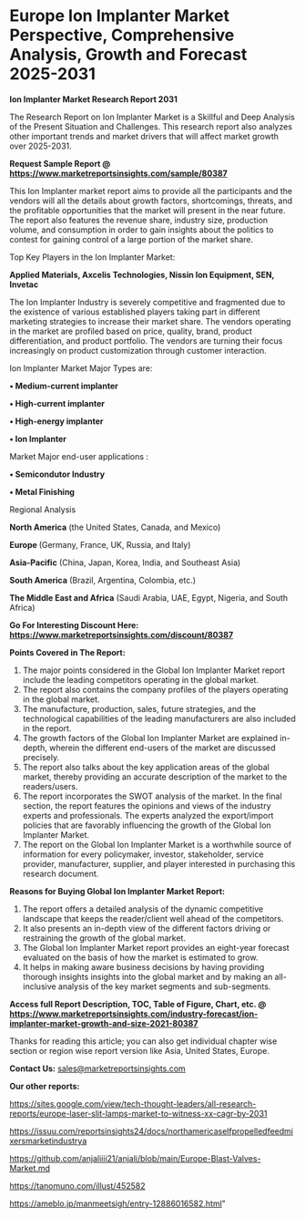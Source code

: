 # Europe Ion Implanter Market Perspective, Comprehensive Analysis, Growth and Forecast 2025-2031

<strong>Ion Implanter Market Research Report 2031</strong>

The Research Report on Ion Implanter Market is a Skillful and Deep Analysis of the Present Situation and Challenges. This research report also analyzes other important trends and market drivers that will affect market growth over 2025-2031.

<strong>Request Sample Report @ <a href=https://www.marketreportsinsights.com/sample/80387>https://www.marketreportsinsights.com/sample/80387</a></strong>

This Ion Implanter market report aims to provide all the participants and the vendors will all the details about growth factors, shortcomings, threats, and the profitable opportunities that the market will present in the near future. The report also features the revenue share, industry size, production volume, and consumption in order to gain insights about the politics to contest for gaining control of a large portion of the market share.

Top Key Players in the Ion Implanter Market:

<strong>Applied Materials, Axcelis Technologies, Nissin Ion Equipment, SEN, Invetac</strong>

The Ion Implanter Industry is severely competitive and fragmented due to the existence of various established players taking part in different marketing strategies to increase their market share. The vendors operating in the market are profiled based on price, quality, brand, product differentiation, and product portfolio. The vendors are turning their focus increasingly on product customization through customer interaction.

Ion Implanter Market Major Types are:

<strong>• Medium-current implanter

• High-current implanter

• High-energy implanter

• Ion Implanter</strong>

Market Major end-user applications :

<strong>• Semicondutor Industry

• Metal Finishing</strong>

Regional Analysis

</u><strong><b>North America</b></strong> (the United States, Canada, and Mexico)

<strong><b>Europe </b></strong>(Germany, France, UK, Russia, and Italy)

<strong><b>Asia-Pacific</b></strong> (China, Japan, Korea, India, and Southeast Asia)

<strong><b>South America</b></strong> (Brazil, Argentina, Colombia, etc.)

<strong><b>The Middle East and Africa</b></strong> (Saudi Arabia, UAE, Egypt, Nigeria, and South Africa)

<strong>Go For Interesting Discount Here: <a href=https://www.marketreportsinsights.com/discount/80387>https://www.marketreportsinsights.com/discount/80387</a></strong>

<strong>Points Covered in The Report:</strong>
<ol>
  <li>The major points considered in the Global Ion Implanter Market report include the leading competitors operating in the global market.</li>
  <li>The report also contains the company profiles of the players operating in the global market.</li>
  <li>The manufacture, production, sales, future strategies, and the technological capabilities of the leading manufacturers are also included in the report.</li>
  <li>The growth factors of the Global Ion Implanter Market are explained in-depth, wherein the different end-users of the market are discussed precisely.</li>
  <li>The report also talks about the key application areas of the global market, thereby providing an accurate description of the market to the readers/users.</li>
  <li>The report incorporates the SWOT analysis of the market. In the final section, the report features the opinions and views of the industry experts and professionals. The experts analyzed the export/import policies that are favorably influencing the growth of the Global Ion Implanter Market.</li>
  <li>The report on the Global Ion Implanter Market is a worthwhile source of information for every policymaker, investor, stakeholder, service provider, manufacturer, supplier, and player interested in purchasing this research document.</li>
</ol>
<strong>Reasons for Buying Global Ion Implanter Market Report:</strong>

<ol>
  <li>The report offers a detailed analysis of the dynamic competitive landscape that keeps the reader/client well ahead of the competitors.</li>
  <li>It also presents an in-depth view of the different factors driving or restraining the growth of the global market.</li>
  <li>The Global Ion Implanter Market report provides an eight-year forecast evaluated on the basis of how the market is estimated to grow.</li>
  <li>It helps in making aware business decisions by having providing thorough insights insights into the global market and by making an all-inclusive analysis of the key market segments and sub-segments.</li>
</ol>
<strong>Access full Report Description, TOC, Table of Figure, Chart, etc. @ <a href=https://www.marketreportsinsights.com/industry-forecast/ion-implanter-market-growth-and-size-2021-80387>https://www.marketreportsinsights.com/industry-forecast/ion-implanter-market-growth-and-size-2021-80387</a></strong>


Thanks for reading this article; you can also get individual chapter wise section or region wise report version like Asia, United States, Europe.

<strong>Contact Us:</strong>
sales@marketreportsinsights.com

<strong>Our other reports:</strong>

<a href=https://sites.google.com/view/tech-thought-leaders/all-research-reports/europe-laser-slit-lamps-market-to-witness-xx-cagr-by-2031>https://sites.google.com/view/tech-thought-leaders/all-research-reports/europe-laser-slit-lamps-market-to-witness-xx-cagr-by-2031</a>

<a href=https://issuu.com/reportsinsights24/docs/northamericaselfpropelledfeedmixersmarketindustrya>https://issuu.com/reportsinsights24/docs/northamericaselfpropelledfeedmixersmarketindustrya</a>

<a href=https://github.com/anjaliiii21/anjali/blob/main/Europe-Blast-Valves-Market.md>https://github.com/anjaliiii21/anjali/blob/main/Europe-Blast-Valves-Market.md</a>

<a href=https://tanomuno.com/illust/452582>https://tanomuno.com/illust/452582</a>

<a href=https://ameblo.jp/manmeetsigh/entry-12886016582.html>https://ameblo.jp/manmeetsigh/entry-12886016582.html</a>"
